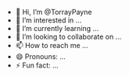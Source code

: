 - 👋 Hi, I’m @TorrayPayne
- 👀 I’m interested in ...
- 🌱 I’m currently learning ...
- 💞️ I’m looking to collaborate on ...
- 📫 How to reach me ...
- 😄 Pronouns: ...
- ⚡ Fun fact: ...

<!---
TorrayPayne/TorrayPayne is a ✨ special ✨ repository because its `README.md` (this file) appears on your GitHub profile.
You can click the Preview link to take a look at your changes.
--->
